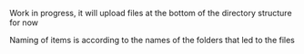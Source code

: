 Work in progress, it will upload files at the bottom of the directory structure for now

Naming of items is according to the names of the folders that led to the files
